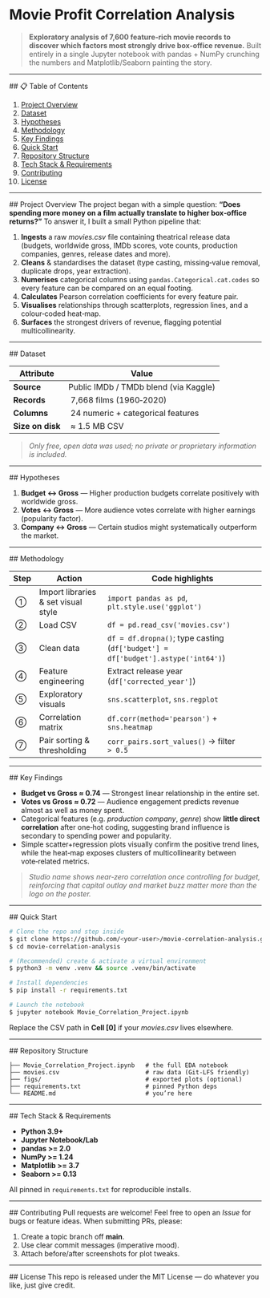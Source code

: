 # Movie Profit Correlation Analysis

> **Exploratory analysis of 7,600 feature‑rich movie records to discover which factors most strongly drive box‑office revenue.** Built entirely in a single Jupyter notebook with pandas + NumPy crunching the numbers and Matplotlib/Seaborn painting the story.

---

\## 📋 Table of Contents

1. [Project Overview](#project-overview)
2. [Dataset](#dataset)
3. [Hypotheses](#hypotheses)
4. [Methodology](#methodology)
5. [Key Findings](#key-findings)
6. [Quick Start](#quick-start)
7. [Repository Structure](#repository-structure)
8. [Tech Stack & Requirements](#tech-stack--requirements)
9. [Contributing](#contributing)
10. [License](#license)

---

\## Project Overview
The project began with a simple question: **“Does spending more money on a film actually translate to higher box‑office returns?”** To answer it, I built a small Python pipeline that:

1. **Ingests** a raw *movies.csv* file containing theatrical release data (budgets, worldwide gross, IMDb scores, vote counts, production companies, genres, release dates and more).
2. **Cleans** & standardises the dataset (type casting, missing‑value removal, duplicate drops, year extraction).
3. **Numerises** categorical columns using `pandas.Categorical.cat.codes` so every feature can be compared on an equal footing.
4. **Calculates** Pearson correlation coefficients for every feature pair.
5. **Visualises** relationships through scatterplots, regression lines, and a colour‑coded heat‑map.
6. **Surfaces** the strongest drivers of revenue, flagging potential multicollinearity.

---

\## Dataset

| Attribute        | Value                                 |
| ---------------- | ------------------------------------- |
| **Source**       | Public IMDb / TMDb blend (via Kaggle) |
| **Records**      |  7,668 films (1960‑2020)              |
| **Columns**      |  24 numeric + categorical features    |
| **Size on disk** |  ≈ 1.5 MB CSV                         |

> *Only free, open data was used; no private or proprietary information is included.*

---

\## Hypotheses

1. **Budget ↔ Gross** — Higher production budgets correlate positively with worldwide gross.
2. **Votes ↔ Gross** — More audience votes correlate with higher earnings (popularity factor).
3. **Company ↔ Gross** — Certain studios might systematically outperform the market.

---

\## Methodology

| Step | Action                              | Code highlights                                                                  |
| ---- | ----------------------------------- | -------------------------------------------------------------------------------- |
|  ①   | Import libraries & set visual style | `import pandas as pd`, `plt.style.use('ggplot')`                                 |
|  ②   | Load CSV                            | `df = pd.read_csv('movies.csv')`                                                 |
|  ③   | Clean data                          | `df = df.dropna()`; type casting (`df['budget'] = df['budget'].astype('int64')`) |
|  ④   | Feature engineering                 | Extract release year (`df['corrected_year']`)                                    |
|  ⑤   | Exploratory visuals                 | `sns.scatterplot`, `sns.regplot`                                                 |
|  ⑥   | Correlation matrix                  | `df.corr(method='pearson')` + `sns.heatmap`                                      |
|  ⑦   | Pair sorting & thresholding         | `corr_pairs.sort_values()` → filter `> 0.5`                                      |

---

\## Key Findings

* **Budget vs Gross ≈ 0.74** — Strongest linear relationship in the entire set.
* **Votes vs Gross ≈ 0.72** — Audience engagement predicts revenue almost as well as money spent.
* Categorical features (e.g. *production company*, *genre*) show **little direct correlation** after one‑hot coding, suggesting brand influence is secondary to spending power and popularity.
* Simple scatter+regression plots visually confirm the positive trend lines, while the heat‑map exposes clusters of multicollinearity between vote‑related metrics.

> *Studio name shows near‑zero correlation once controlling for budget, reinforcing that capital outlay and market buzz matter more than the logo on the poster.*

---

\## Quick Start

```bash
# Clone the repo and step inside
$ git clone https://github.com/<your‑user>/movie‑correlation‑analysis.git
$ cd movie‑correlation‑analysis

# (Recommended) create & activate a virtual environment
$ python3 -m venv .venv && source .venv/bin/activate

# Install dependencies
$ pip install -r requirements.txt

# Launch the notebook
$ jupyter notebook Movie_Correlation_Project.ipynb
```

Replace the CSV path in **Cell \[0]** if your *movies.csv* lives elsewhere.

---

\## Repository Structure

```
├── Movie_Correlation_Project.ipynb   # the full EDA notebook
├── movies.csv                        # raw data (Git‑LFS friendly)
├── figs/                             # exported plots (optional)
├── requirements.txt                  # pinned Python deps
└── README.md                         # you’re here
```

---

\## Tech Stack & Requirements

* **Python 3.9+**
* **Jupyter Notebook/Lab**
* **pandas >= 2.0**
* **NumPy >= 1.24**
* **Matplotlib >= 3.7**
* **Seaborn >= 0.13**

All pinned in `requirements.txt` for reproducible installs.

---

\## Contributing
Pull requests are welcome! Feel free to open an *Issue* for bugs or feature ideas. When submitting PRs, please:

1. Create a topic branch off **main**.
2. Use clear commit messages (imperative mood).
3. Attach before/after screenshots for plot tweaks.

---

\## License
This repo is released under the MIT License — do whatever you like, just give credit.

